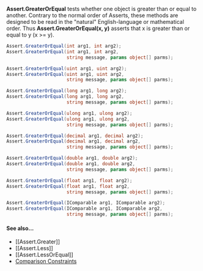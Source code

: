 **Assert.GreaterOrEqual** tests whether one object is greater than or equal to another.
Contrary to the normal order of Asserts, these methods are designed to be
read in the "natural" English-language or mathematical order. Thus
**Assert.GreaterOrEqual(x, y)** asserts that x is greater than or equal to y (x >= y).

```csharp
Assert.GreaterOrEqual(int arg1, int arg2);
Assert.GreaterOrEqual(int arg1, int arg2,
                      string message, params object[] parms);

Assert.GreaterOrEqual(uint arg1, uint arg2);
Assert.GreaterOrEqual(uint arg1, uint arg2,
                      string message, params object[] parms);

Assert.GreaterOrEqual(long arg1, long arg2);
Assert.GreaterOrEqual(long arg1, long arg2,
                      string message, params object[] parms);

Assert.GreaterOrEqual(ulong arg1, ulong arg2);
Assert.GreaterOrEqual(ulong arg1, ulong arg2,
                      string message, params object[] parms);

Assert.GreaterOrEqual(decimal arg1, decimal arg2);
Assert.GreaterOrEqual(decimal arg1, decimal arg2,
                      string message, params object[] parms);

Assert.GreaterOrEqual(double arg1, double arg2);
Assert.GreaterOrEqual(double arg1, double arg2,
                      string message, params object[] parms);

Assert.GreaterOrEqual(float arg1, float arg2);
Assert.GreaterOrEqual(float arg1, float arg2,
                      string message, params object[] parms);

Assert.GreaterOrEqual(IComparable arg1, IComparable arg2);
Assert.GreaterOrEqual(IComparable arg1, IComparable arg2,
                      string message, params object[] parms);
```

#### See also...
 * [[Assert.Greater]]
 * [[Assert.Less]]
 * [[Assert.LessOrEqual]]
 * [Comparison Constraints](constraints#comparison-constraints)

